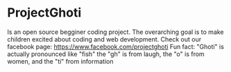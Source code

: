# ProjectGhoti
Is an open source begginer coding project.
The overarching goal is to make children excited about coding and web development.
Check out our facebook page: https://www.facebook.com/projectghoti 
Fun fact: "Ghoti" is actually pronounced like "fish" the "gh" is from laugh, the "o" is from women, and the "ti" from information
